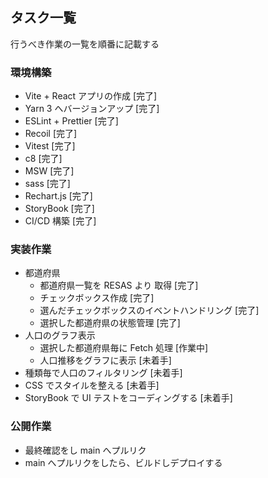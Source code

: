 ## タスク一覧

行うべき作業の一覧を順番に記載する

### 環境構築

- Vite + React アプリの作成
  [完了]
- Yarn 3 へバージョンアップ
  [完了]
- ESLint + Prettier
  [完了]
- Recoil
  [完了]
- Vitest
  [完了]
- c8
  [完了]
- MSW
  [完了]
- sass
  [完了]
- Rechart.js
  [完了]
- StoryBook
  [完了]
- CI/CD 構築
  [完了]

### 実装作業

- 都道府県
  - 都道府県一覧を RESAS より 取得
    [完了]
  - チェックボックス作成
    [完了]
  - 選んだチェックボックスのイベントハンドリング
    [完了]
  - 選択した都道府県の状態管理
    [完了]
- 人口のグラフ表示
  - 選択した都道府県毎に Fetch 処理
    [作業中]
  - 人口推移をグラフに表示
    [未着手]
- 種類毎で人口のフィルタリング
  [未着手]
- CSS でスタイルを整える
  [未着手]
- StoryBook で UI テストをコーディングする
  [未着手]

### 公開作業

- 最終確認をし main へプルリク
- main へプルリクをしたら、ビルドしデプロイする
